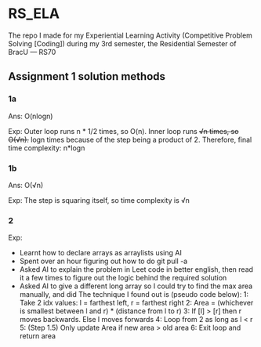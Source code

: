 # RS_ELA
The repo I made for my Experiential Learning Activity (Competitive Problem Solving [Coding]) during my 3rd semester, the Residential Semester of BracU — RS70

## Assignment 1 solution methods
### 1a
Ans: O(nlogn)

Exp: Outer loop runs n * 1/2 times, so O(n). Inner loop runs ~~√n times, so O(√n).~~ logn times because of the step being a product of 2. Therefore, final time complexity: n*logn
### 1b
Ans: O(√n)

Exp: The step is squaring itself, so time complexity is √n

### 2
Exp:
- Learnt how to declare arrays as arraylists using AI
- Spent over an hour figuring out how to do git pull -a
- Asked AI to explain the problem in Leet code in better english, then read it a few times to figure out the logic behind the required solution
- Asked AI to give a different long array so I could try to find the max area manually, and did
The technique I found out is (pseudo code below):
1: Take 2 idx values: l = farthest left, r = farthest right
2: Area = (whichever is smallest between l and r) * (distance from l to r)
3: If [l] > [r] then r moves backwards. Else l moves forwards
4: Loop from 2 as long as l < r
5: (Step 1.5) Only update Area if new area > old area
6: Exit loop and return area
